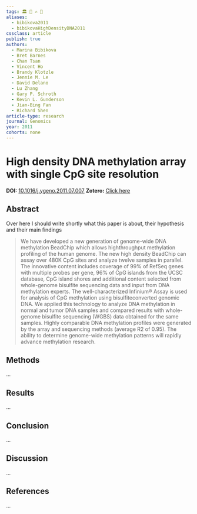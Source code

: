 ```yaml
---
tags: 🏛 🔬 ✍️ 🔖 
aliases:
  - bibikova2011
  - bibikovaHighDensityDNA2011
cssclass: article
publish: true
authors:
  - Marina Bibikova
  - Bret Barnes
  - Chan Tsan
  - Vincent Ho
  - Brandy Klotzle
  - Jennie M. Le
  - David Delano
  - Lu Zhang
  - Gary P. Schroth
  - Kevin L. Gunderson
  - Jian-Bing Fan
  - Richard Shen
article-type: research
journal: Genomics
year: 2011
cohorts: none
---
```

# High density DNA methylation array with single CpG site resolution
**DOI:** [10.1016/j.ygeno.2011.07.007](https://www.doi.org/10.1016/j.ygeno.2011.07.007)
**Zotero:** [Click here](zotero://select/items/@bibikovaHighDensityDNA2011)

## Abstract
Over here I should write shortly what this paper is about, their hypothesis and their main findings
> We have developed a new generation of genome-wide DNA methylation BeadChip which allows highthroughput methylation profiling of the human genome. The new high density BeadChip can assay over 480K CpG sites and analyze twelve samples in parallel. The innovative content includes coverage of 99% of RefSeq genes with multiple probes per gene, 96% of CpG islands from the UCSC database, CpG island shores and additional content selected from whole-genome bisulfite sequencing data and input from DNA methylation experts. The well-characterized Infinium® Assay is used for analysis of CpG methylation using bisulfiteconverted genomic DNA. We applied this technology to analyze DNA methylation in normal and tumor DNA samples and compared results with whole-genome bisulfite sequencing (WGBS) data obtained for the same samples. Highly comparable DNA methylation profiles were generated by the array and sequencing methods (average R2 of 0.95). The ability to determine genome-wide methylation patterns will rapidly advance methylation research.

## Methods
...

## Results
...

## Conclusion
...

## Discussion
...

## References
...